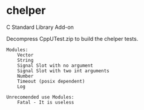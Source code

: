 chelper
=======

C Standard Library Add-on

Decompress CppUTest.zip to build the chelper tests.


	Modules:
		Vector 
		String 
		Signal Slot with no argument
		Signal Slot with two int arguments 
		Number
		Timeout (posix dependent)
		Log
	
	Unrecomended use Modules:
		Fatal - It is useless

		
	



